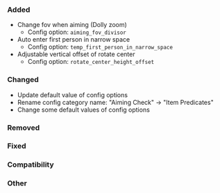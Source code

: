 ### Added

* Change fov when aiming (Dolly zoom)
	* Config option: `aiming_fov_divisor`
* Auto enter first person in narrow space
	* Config option: `temp_first_person_in_narrow_space`
* Adjustable vertical offset of rotate center
	* Config option: `rotate_center_height_offset`

### Changed

* Update default value of config options
* Rename config category name: "Aiming Check" -> "Item Predicates"
* Change some default values of config options

### Removed

### Fixed

### Compatibility

### Other
